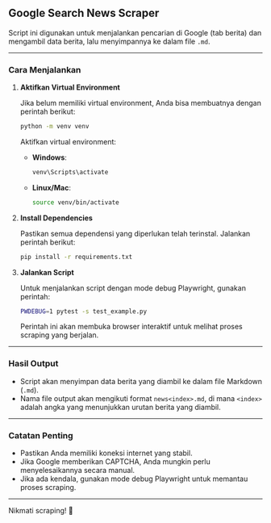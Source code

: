 ## Google Search News Scraper

Script ini digunakan untuk menjalankan pencarian di Google (tab berita) dan mengambil data berita, lalu menyimpannya ke dalam file `.md`.

---

### **Cara Menjalankan**

1. **Aktifkan Virtual Environment**
   
   Jika belum memiliki virtual environment, Anda bisa membuatnya dengan perintah berikut:
   ```bash
   python -m venv venv
   ```
   Aktifkan virtual environment:
   - **Windows**:
     ```bash
     venv\Scripts\activate
     ```
   - **Linux/Mac**:
     ```bash
     source venv/bin/activate
     ```

2. **Install Dependencies**
   
   Pastikan semua dependensi yang diperlukan telah terinstal. Jalankan perintah berikut:
   ```bash
   pip install -r requirements.txt
   ```

3. **Jalankan Script**
   
   Untuk menjalankan script dengan mode debug Playwright, gunakan perintah:
   ```bash
   PWDEBUG=1 pytest -s test_example.py
   ```
   
   Perintah ini akan membuka browser interaktif untuk melihat proses scraping yang berjalan.

---

### **Hasil Output**

- Script akan menyimpan data berita yang diambil ke dalam file Markdown (`.md`).
- Nama file output akan mengikuti format `news<index>.md`, di mana `<index>` adalah angka yang menunjukkan urutan berita yang diambil.

---

### **Catatan Penting**
- Pastikan Anda memiliki koneksi internet yang stabil.
- Jika Google memberikan CAPTCHA, Anda mungkin perlu menyelesaikannya secara manual.
- Jika ada kendala, gunakan mode debug Playwright untuk memantau proses scraping.

---

Nikmati scraping! 🚀
